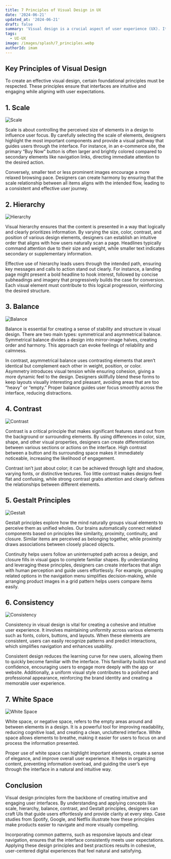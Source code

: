 ```yaml
---
title: 7 Principles of Visual Design in UX
date: '2024-06-21'
updated_at: '2024-06-21'
draft: false
summary: 'Visual design is a crucial aspect of user experience (UX). It shapes how users interact with digital interfaces, providing guidance, clarity, and a sense of brand identity. When executed well, visual design simplifies navigation, making users feel more at ease and confident with their interactions.'
tags:
  - UI-UX
image: /images/splash/7_principles.webp
authorId: imam
---
```


## Key Principles of Visual Design

To create an effective visual design, certain foundational principles must be respected. These principles ensure that interfaces are intuitive and engaging while aligning with user expectations.

## 1. Scale

![Scale](/images/blogs/scale.png)

Scale is about controlling the perceived size of elements in a design to influence user focus. By carefully selecting the scale of elements, designers highlight the most important components and provide a visual pathway that guides users through the interface. For instance, in an e-commerce site, the primary “Buy Now” button is often larger and brightly colored compared to secondary elements like navigation links, directing immediate attention to the desired action.

Conversely, smaller text or less prominent images encourage a more relaxed browsing pace. Designers can create harmony by ensuring that the scale relationship between all items aligns with the intended flow, leading to a consistent and effective user journey.

## 2. Hierarchy

![Hierarchy](/images/blogs/hierarchy.png)

Visual hierarchy ensures that the content is presented in a way that logically and clearly prioritizes information. By varying the size, color, contrast, and position of various design elements, designers can establish an intuitive order that aligns with how users naturally scan a page. Headlines typically command attention due to their size and weight, while smaller text indicates secondary or supplementary information.

Effective use of hierarchy leads users through the intended path, ensuring key messages and calls to action stand out clearly. For instance, a landing page might present a bold headline to hook interest, followed by concise subheadings and imagery that progressively builds the case for conversion. Each visual element must contribute to this logical progression, reinforcing the desired structure.

## 3. Balance

![Balance](/images/blogs/balance.png)

Balance is essential for creating a sense of stability and structure in visual design. There are two main types: symmetrical and asymmetrical balance. Symmetrical balance divides a design into mirror-image halves, creating order and harmony. This approach can evoke feelings of reliability and calmness.

In contrast, asymmetrical balance uses contrasting elements that aren’t identical but complement each other in weight, position, or color. Asymmetry introduces visual tension while ensuring cohesion, giving a more dynamic feel to the design. Designers skillfully blend these forms to keep layouts visually interesting and pleasant, avoiding areas that are too “heavy” or “empty.” Proper balance guides user focus smoothly across the interface, reducing distractions.

## 4. Contrast

![Contrast](/images/blogs/contrast.png)

Contrast is a critical principle that makes significant features stand out from the background or surrounding elements. By using differences in color, size, shape, and other visual properties, designers can create differentiation between various sections or actions on the interface. High contrast between a button and its surrounding space makes it immediately noticeable, increasing the likelihood of engagement.

Contrast isn’t just about color; it can be achieved through light and shadow, varying fonts, or distinctive textures. Too little contrast makes designs feel flat and confusing, while strong contrast grabs attention and clearly defines the relationships between different elements.

## 5. Gestalt Principles

![Gestalt](/images/blogs/gestalt.png)

Gestalt principles explore how the mind naturally groups visual elements to perceive them as unified wholes. Our brains automatically connect related components based on principles like similarity, proximity, continuity, and closure. Similar items are perceived as belonging together, while proximity draws associations between closely placed objects.

Continuity helps users follow an uninterrupted path across a design, and closure fills in visual gaps to complete familiar shapes. By understanding and leveraging these principles, designers can create interfaces that align with human perception and guide users effortlessly. For example, grouping related options in the navigation menu simplifies decision-making, while arranging product images in a grid pattern helps users compare items easily.

## 6. Consistency

![Consistency](/images/blogs/consistency.png)

Consistency in visual design is vital for creating a cohesive and intuitive user experience. It involves maintaining uniformity across various elements such as fonts, colors, buttons, and layouts. When these elements are consistent, users can easily recognize patterns and predict interactions, which simplifies navigation and enhances usability.

Consistent design reduces the learning curve for new users, allowing them to quickly become familiar with the interface. This familiarity builds trust and confidence, encouraging users to engage more deeply with the app or website. Additionally, a uniform visual style contributes to a polished and professional appearance, reinforcing the brand identity and creating a memorable user experience.

## 7. White Space

![White Space](/images/blogs/white_space.png)

White space, or negative space, refers to the empty areas around and between elements in a design. It is a powerful tool for improving readability, reducing cognitive load, and creating a clean, uncluttered interface. White space allows elements to breathe, making it easier for users to focus on and process the information presented.

Proper use of white space can highlight important elements, create a sense of elegance, and improve overall user experience. It helps in organizing content, preventing information overload, and guiding the user’s eye through the interface in a natural and intuitive way.

## Conclusion

Visual design principles form the backbone of creating intuitive and engaging user interfaces. By understanding and applying concepts like scale, hierarchy, balance, contrast, and Gestalt principles, designers can craft UIs that guide users effortlessly and provide clarity at every step. Case studies from Spotify, Google, and Netflix illustrate how these principles make products easier to navigate and more visually compelling.

Incorporating common patterns, such as responsive layouts and clear navigation, ensures that the interface consistently meets user expectations. Applying these design principles and best practices results in cohesive, user-centered digital experiences that feel natural and satisfying.
